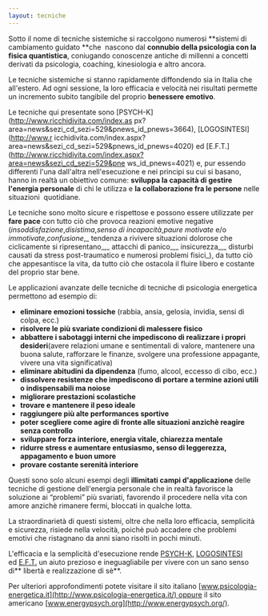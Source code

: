 ```yaml
---
layout: tecniche
---
```


Sotto il nome di tecniche sistemiche si raccolgono numerosi **sistemi di
cambiamento guidato **che  nascono dal **connubio della psicologia con la
fisica quantistica**, coniugando conoscenze antiche di millenni a concetti
derivati da psicologia, coaching, kinesiologia e altro ancora.

Le tecniche sistemiche si stanno rapidamente diffondendo sia in Italia che
all'estero. Ad ogni sessione, la loro efficacia e velocità nei risultati
permette un incremento subito tangibile del proprio **benessere emotivo**.

Le tecniche qui presentate sono [PSYCH-K](http://www.ricchidivita.com/index.as
px?area=news&sezi_cd_sezi=529&pnews_id_pnews=3664), [LOGOSINTESI](http://www.r
icchidivita.com/index.aspx?area=news&sezi_cd_sezi=529&pnews_id_pnews=4020) ed
[E.F.T.](http://www.ricchidivita.com/index.aspx?area=news&sezi_cd_sezi=529&pne
ws_id_pnews=4021) e, pur essendo differenti l'una dall'altra nell'esecuzione e
nei principi su cui si basano, hanno in realtà un obiettivo comune: **sviluppa
la capacità di gestire l'energia personale** di chi le utilizza e **la
collaborazione fra le persone** nelle situazioni  quotidiane.

Le tecniche sono molto sicure e rispettose e possono essere utilizzate per
**fare pace** con tutto ciò che provoca reazioni emotive negative
(_insoddisfazione_,_disistima_,_senso di incapacità_,_paure motivate_ e/o
_immotivate_,_confusione_,_ tendenza a rivivere situazioni dolorose che
ciclicamente si ripresentano_,_ attacchi di panico_,_ insicurezza_,_ disturbi
causati da stress post-traumatico e numerosi problemi fisici_), da tutto ciò
che appesantisce la vita, da tutto ciò che ostacola il fluire libero e
costante del proprio star bene.

Le applicazioni avanzate delle tecniche di tecniche di psicologia energetica permettono ad
esempio di:
 

* **eliminare emozioni tossiche** (rabbia, ansia, gelosia,
  invidia, sensi di colpa, ecc.)
* **risolvere le più svariate condizioni di malessere fisico**
* **abbattere i sabotaggi interni che impediscono di realizzare i propri desideri**(avere relazioni umane e sentimentali di valore,
  mantenere una buona salute, rafforzare le finanze, svolgere una
  professione appagante, vivere una vita significativa)
* **eliminare abitudini da dipendenza** (fumo, alcool, eccesso di cibo, ecc.)
* **dissolvere resistenze che impediscono di portare a termine azioni utili o indispensabili ma noiose**
* **migliorare prestazioni scolastiche**
* **trovare e mantenere il peso ideale**
* **raggiungere più alte performances sportive**
* **poter scegliere come agire di fronte alle situazioni anzichè reagire senza controllo**
* **sviluppare forza interiore, energia vitale, chiarezza mentale**
* **ridurre stress e aumentare entusiasmo, senso di leggerezza, appagamento e buon umore**
* **provare costante serenità interiore**

Questi sono solo alcuni esempi degli **illimitati campi d'applicazione**
delle tecniche di gestione dell'energia personale che in
realtà favorisce la soluzione ai “problemi” più svariati, favorendo il
procedere nella vita con amore anzichè rimanere fermi, bloccati in qualche
lotta.

La straordinarietà di questi sistemi, oltre che nella loro efficacia,
semplicità e sicurezza, risiede nella velocità, poichè può accadere che
problemi emotivi che ristagnano da anni siano risolti in pochi minuti.

L'efficacia e la semplicità d'esecuzione rende <a href="#tecniche-psych-k"  data-toggle="modal">PSYCH-K</a>, <a href="#tecniche-logosintesi"  data-toggle="modal">LOGOSINTESI</a> ed <a href="#tecniche-eft" data-toggle="modal">E.F.T.</a> un aiuto prezioso e ineguagliabile per vivere
con un sano senso di** libertà e realizzazione di sè**.

Per ulteriori approfondimenti potete visitare il sito italiano [www.psicologia-energetica.it](http://www.psicologia-energetica.it/) oppure il sito americano [www.energypsych.org](http://www.energypsych.org/).

 
